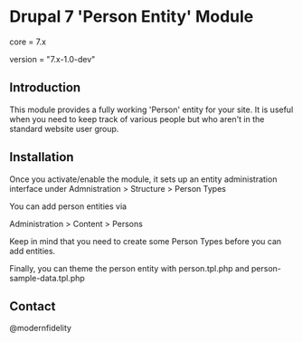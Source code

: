 Drupal 7 'Person Entity' Module
===============================

core = 7.x

version = "7.x-1.0-dev"

Introduction
------------
This module provides a fully working 'Person' entity for your site. It is useful when you need to keep track of various
people but who aren't in the standard website user group.


Installation
-------------
Once you activate/enable the module, it sets up an entity administration interface under
Admnistration > Structure > Person Types

You can add person entities via

Administration > Content > Persons

Keep in mind that you need to create some Person Types before you can add entities.

Finally, you can theme the person entity with person.tpl.php and person-sample-data.tpl.php


Contact
-------

@modernfidelity

